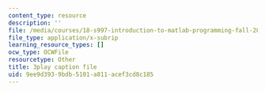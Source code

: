 ```yaml
---
content_type: resource
description: ''
file: /media/courses/18-s997-introduction-to-matlab-programming-fall-2011/9ee9d3939bdb5101a811acef3cd8c185_WpAXzSJJqW4.vtt
file_type: application/x-subrip
learning_resource_types: []
ocw_type: OCWFile
resourcetype: Other
title: 3play caption file
uid: 9ee9d393-9bdb-5101-a811-acef3cd8c185
---
```

